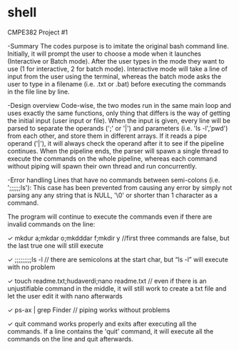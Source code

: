 # shell
CMPE382 Project #1

-Summary
The codes purpose is to imitate the original bash command line. Initially, it will prompt the user to choose a mode when it launches (Interactive or Batch mode). After the user types in the mode they want to use (1 for interactive, 2 for batch mode). Interactive mode will take a line of input from the user using the terminal, whereas the batch mode asks the user to type in a filename (i.e. .txt or .bat) before executing the commands in the file line by line.

-Design overview
Code-wise, the two modes run in the same main loop and uses exactly the same functions, only thing that differs is the way of getting the initial input (user input or file). When the input is given, every line will be parsed to separate the operands (';' or '|') and parameters (i.e. 'ls -l','pwd') from each other, and store them in different arrays. If it reads a pipe operand ('|'), it will always check the operand after it to see if the pipeline continues. When the pipeline ends, the parser will spawn a single thread to execute the commands on the whole pipeline, whereas each command without piping will spawn their own thread and run concurrently.

-Error handling
Lines that have no commands between semi-colons (i.e. ';;;;;;ls'): This case has been prevented from causing any error by simply not parsing any any string that is NULL, '\0' or shorter than 1 character as a command.

The program will continue to execute the commands even if there are invalid commands on the line:

✓ mkdur a;mkdar o;mkdddar f;mkdir y   //first three commands are false, but the last true one will still execute

✓ ;;;;;;;;;ls -l  // there are semicolons at the start char, but “ls -l” will execute with no problem

✓ touch readme.txt;hudaverdi;nano readme.txt  // even if there is an unjustifiable command in the middle, it will still work to create a txt file and let the user edit it with nano afterwards

✓ ps-ax | grep Finder // piping works without problems

✓ quit command works properly and exits after executing all the commands. If a line contains the 'quit' command, it will execute all the commands on the line and quit afterwards.

